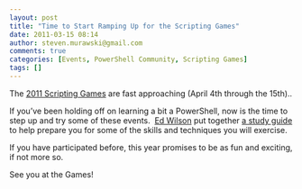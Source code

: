 ```yaml
---
layout: post
title: "Time to Start Ramping Up for the Scripting Games"
date: 2011-03-15 08:14
author: steven.murawski@gmail.com
comments: true
categories: [Events, PowerShell Community, Scripting Games]
tags: []
---
```



The <a href="http://blogs.technet.com/b/heyscriptingguy/archive/2011/02/19/2011-scripting-games-all-links-on-one-page.aspx" target="_blank">2011 Scripting Games</a> are fast approaching (April 4th through the 15th)..



If you’ve been holding off on learning a bit a PowerShell, now is the time to step up and try some of these events.&#160; <a href="http://twitter.com/scriptingguys" target="_blank">Ed Wilson</a> put together <a href="http://blogs.technet.com/b/heyscriptingguy/archive/2011/02/11/2011-scripting-games-study-guide.aspx" target="_blank">a study guide</a> to help prepare you for some of the skills and techniques you will exercise.



If you have participated before, this year promises to be as fun and exciting, if not more so.



See you at the Games!

